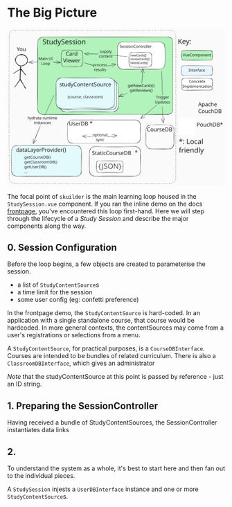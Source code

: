 # The Big Picture

![Architecture Diagram](../assets/sk-architecture.excalidraw.svg)

The focal point of `skuilder` is the main learning loop housed in the `StudySession.vue` component. If you ran the inline demo on the docs [frontpage](../index), you've encountered this loop first-hand. Here we will step through the lifecycle of a *Study Session* and describe the major components along the way.


## 0. Session Configuration

Before the loop begins, a few objects are created to parameterise the session.
- a list of `StudyContentSource`s
- a time limit for the session
- some user config (eg: confetti preference)

In the frontpage demo, the `StudyContentSource` is hard-coded. In an application with a single standalone course, that course would be hardcoded. In more general contexts, the contentSources may come from a user's registrations or selections from a menu.

A `StudyContentSource`, for practical purposes, is a `CourseDBInterface`. Courses are intended to be bundles of related curriculum. There is also a `ClassroomDBInterface`, which gives an administrator

*Note* that the studyContentSource at this point is passed by reference - just an ID string.

## 1. Preparing the SessionController

Having received a bundle of StudyContentSources, the SessionController instantiates data links

## 2.


To understand the system as a whole, it's best to start here and then fan out to the individual pieces.

A `StudySession` injests a `UserDBInterface` instance and one or more `StudyContentSource`s.
